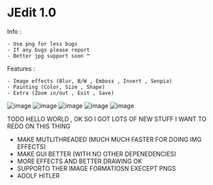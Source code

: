 # **JEdit 1.0**
Info :
```
- Use png for less bugs
- If any bugs please report
- Better jpg support soon ™
```

Features :
```
- Image effects (Blur, B/W , Emboss , Invert , Senpia)
- Painting (Color, Size , Shape)
- Extra (Zoom in/out , Exit , Save)
```
![image](https://user-images.githubusercontent.com/106507600/215351981-157229be-d8c2-4f8a-a241-e909d93c1533.png)
![image](https://user-images.githubusercontent.com/106507600/215351997-103ca63b-a1aa-4b7a-81a5-9153c23815fa.png)
![image](https://user-images.githubusercontent.com/106507600/215352004-977daec4-b04e-4430-91a2-e9c13b1422cc.png)
![image](https://user-images.githubusercontent.com/106507600/215352008-ab7515bd-d8a4-46e1-b51a-db1f05ca42e8.png)
![image](https://user-images.githubusercontent.com/106507600/215352012-7a1b58c2-5540-49ab-9e20-8e0c9e8e676a.png)

TODO 
HELLO WORLD , OK SO I GOT LOTS OF NEW STUFF I WANT TO REDO ON THIS THING

- MAKE MUTLITHREADED (MUCH MUCH FASTER FOR DOING IMG EFFECTS)
- MAKE GUI BETTER (WITH NO OTHER DEPENEDENCIES)
- MORE EFFECTS AND BETTER DRAWING OK
- SUPPORTO THER IMAGE FORMATIOSN EXECEPT PNGS
- ADOLF HITLER
